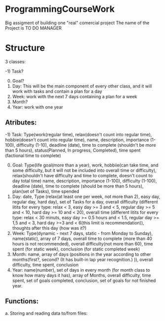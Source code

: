 # ProgrammingCourseWork
Big assigment of building one "real" comercial project
The name of the Project is TO DO MANAGER
# Structure
3 classes:

-1) Task?

0) Goal?
1) Day: This will be the main component of every other class, and it will work with tasks and contain a plan for a day
2) Week: work with the next 7 days containing a plan for a week
3) Month?
4) Year: work with one year


## Atributes:

-1) Task: Type(work(regular time), relax(doesn't count into regular time), hobbie(doesn't count into regular time), name, description, importance (1-100), difficulty (1-10), deadline (date), time to complete (shouldn't be more than 5 hours), status(Planned, In progress, Completed), time spent (factional time to complete)

0) Goal: Type(life goal(more than a year), work, hobbiie(can take time, and some difficulty, but it will not be included into overall time or difficulty), relax(shouldn't have difficulty and time to complete, doesn't count to day total time) name, description, importance (1-100), difficulty (1-100), deadline (date), time to complete (should be more than 5 hours), plan(set of Tasks), time spended
1) Day: date, Type (relax(at least one per week, not more than 2), easy day, regular day, hard day), set of Tasks for a day, overall difficulty (different litits for every type: relax < 3, easy day >= 3 and < 5, regular day >= 5 and < 10, hard day >= 10 and < 20), overall time (different litits for every type: relax < 30 minuts, easy day >= 0.5 hours and < 1.5, regular day >= 1,5 and < 3, hard day >=3 and < 6(this limit is recommendation)), thoughts after this day (how was it?)
2) Week: Type(dynamic - next 7 days, static - from Monday to Sunday), name(static), array of 7 days, overall time to complete (more than 40 hours is not recommended), overall difficulty(not more than 60), time spent (for static week), conclusion (for static completed week)
3) Month: name, array of days (positions in the year according to other months(first?, second? (It has built-in lap year recognition.) )), overall difficulty, time spent, conclusion
4) Year: name(number), set of days in every month (for month class to know how many days it has), array of Months, overall difficulty, time spent, set of goals completed, conclusion, set of goals for not finished year.


## Functions:

a. Storing and reading data to/from files: 
